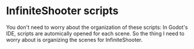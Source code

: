 InfiniteShooter scripts
=======================
You don't need to worry about the organization of these scripts: In Godot's IDE, scripts are automically opened for each scene. So the thing I need to worry about is organizing the scenes for InfiniteShooter.
